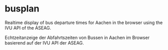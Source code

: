 busplan
=======

Realtime display of bus departure times for Aachen in the browser using the IVU API of the ASEAG.

Echtzeitanzeige der Abfahrtszeiten von Bussen in Aachen im Browser basierend auf der IVU API der ASEAG.

